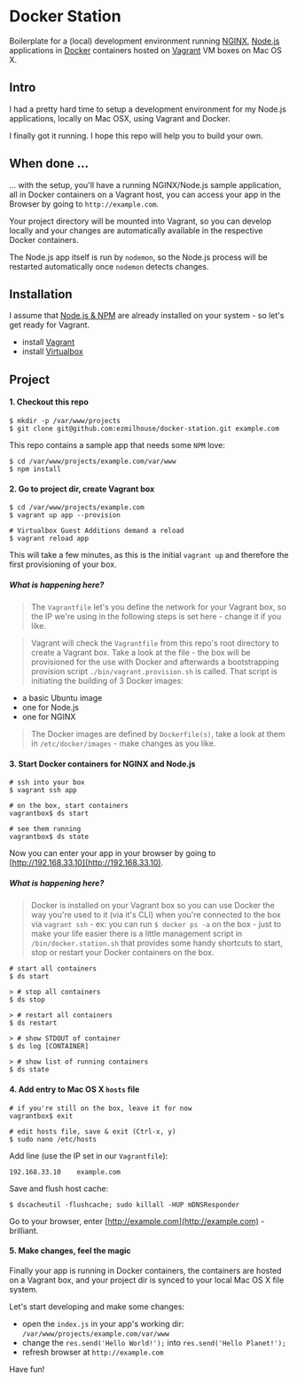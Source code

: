 Docker Station
======
Boilerplate for a (local) development environment running [NGINX](http://nginx.org/), [Node.js](http://nodejs.org/) applications in [Docker](https://www.docker.com/) containers hosted on [Vagrant](https://www.vagrantup.com/) VM boxes on Mac OS X.


## Intro
I had a pretty hard time to setup a development environment for my Node.js applications, locally on Mac OSX, using Vagrant and Docker. 

I finally got it running. I hope this repo will help you to build your own.

## When done ...

... with the setup, you'll have a running NGINX/Node.js sample application, all in Docker containers on a Vagrant host, you can access your app in the Browser by going to `http://example.com`.

Your project directory will be mounted into Vagrant, so you can develop locally and your changes are automatically available in the respective Docker containers. 

The Node.js app itself is run by `nodemon`, so the Node.js process will be restarted automatically once `nodemon` detects changes.

## Installation
I assume that [Node.js & NPM](http://nodejs.org/download/) are already installed on your system - so let's get ready for Vagrant.

- install [Vagrant](https://www.vagrantup.com/downloads.html)
- install [Virtualbox](https://www.virtualbox.org/wiki/Downloads)

## Project

#### 1. Checkout this repo

```
$ mkdir -p /var/www/projects
$ git clone git@github.com:ezmilhouse/docker-station.git example.com
```

This repo contains a sample app that needs some `NPM` love:

```
$ cd /var/www/projects/example.com/var/www
$ npm install
```

#### 2. Go to project dir, create Vagrant box
```
$ cd /var/www/projects/example.com
$ vagrant up app --provision

# Virtualbox Guest Additions demand a reload
$ vagrant reload app
```

This will take a few minutes, as this is the initial `vagrant up` and therefore the first provisioning of your box.

##### What is happening here?
> The `Vagrantfile` let's you define the network for your Vagrant box, so the IP we're using in the following steps is set here - change it if you like.  

> Vagrant will check the `Vagrantfile` from this repo's root directory to create a Vagrant box. Take a look at the file - the box will be provisioned for the use with Docker and afterwards a bootstrapping provision script `./bin/vagrant.provision.sh` is called. That script is initiating the building of 3 Docker images: 
- a basic Ubuntu image
- one for Node.js
- one for NGINX  

> The Docker images are defined by `Dockerfile(s)`, take a look at them in `/etc/docker/images` - make changes as you like.

#### 3. Start Docker containers for NGINX and Node.js

```
# ssh into your box
$ vagrant ssh app
```

```
# on the box, start containers
vagrantbox$ ds start

# see them running
vagrantbox$ ds state
```

Now you can enter your app in your browser by going to [http://192.168.33.10](http://192.168.33.10). 

##### What is happening here?
> Docker is installed on your Vagrant box so you can use Docker the way you're used to it (via it's CLI) when you're connected to the box via `vagrant ssh` - ex: you can run `$ docker ps -a` on the box - just to make your life easier there is a little management script in `/bin/docker.station.sh` that provides some handy shortcuts to start, stop or restart your Docker containers on the box.
```
# start all containers
$ ds start

> # stop all containers
$ ds stop 

> # restart all containers
$ ds restart 

> # show STDOUT of container
$ ds log [CONTAINER]

> # show list of running containers
$ ds state 
```

#### 4. Add entry to Mac OS X `hosts` file

```
# if you're still on the box, leave it for now
vagrantbox$ exit

# edit hosts file, save & exit (Ctrl-x, y)
$ sudo nano /etc/hosts
```

Add line (use the IP set in our `Vagrantfile`):

```
192.168.33.10    example.com
```

Save and flush host cache:
```
$ dscacheutil -flushcache; sudo killall -HUP mDNSResponder
```

Go to your browser, enter [http://example.com](http://example.com) - brilliant.

#### 5. Make changes, feel the magic

Finally your app is running in Docker containers, the containers are hosted on a Vagrant box, and your project dir is synced to your local Mac OS X file system.

Let's start developing and make some changes:

- open the `index.js` in your app's working dir: `/var/www/projects/example.com/var/www`
- change the `res.send('Hello World!');` into `res.send('Hello Planet!');`
- refresh browser at `http://example.com`

Have fun!


